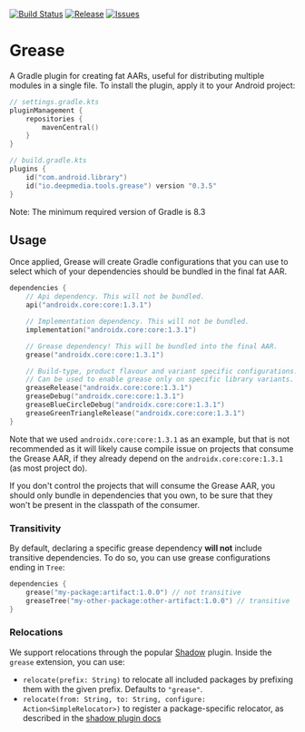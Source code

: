 [![Build Status](https://github.com/deepmedia/Grease/actions/workflows/build.yml/badge.svg?event=push)](https://github.com/deepmedia/Grease/actions)
[![Release](https://img.shields.io/github/release/deepmedia/Grease.svg)](https://github.com/deepmedia/Grease/releases)
[![Issues](https://img.shields.io/github/issues-raw/deepmedia/Grease.svg)](https://github.com/deepmedia/Grease/issues)

# Grease

A Gradle plugin for creating fat AARs, useful for distributing multiple modules in a single file.
To install the plugin, apply it to your Android project:

```kotlin
// settings.gradle.kts
pluginManagement {
    repositories {
        mavenCentral()
    }
}

// build.gradle.kts
plugins {
    id("com.android.library")
    id("io.deepmedia.tools.grease") version "0.3.5"
}
```

Note: The minimum required version of Gradle is 8.3

## Usage

Once applied, Grease will create Gradle configurations that you can use to select which of your
dependencies should be bundled in the final fat AAR.

```kotlin
dependencies {
    // Api dependency. This will not be bundled.
    api("androidx.core:core:1.3.1")

    // Implementation dependency. This will not be bundled.
    implementation("androidx.core:core:1.3.1")

    // Grease dependency! This will be bundled into the final AAR.
    grease("androidx.core:core:1.3.1")

    // Build-type, product flavour and variant specific configurations.
    // Can be used to enable grease only on specific library variants.
    greaseRelease("androidx.core:core:1.3.1")
    greaseDebug("androidx.core:core:1.3.1")
    greaseBlueCircleDebug("androidx.core:core:1.3.1")
    greaseGreenTriangleRelease("androidx.core:core:1.3.1")
}
```

Note that we used `androidx.core:core:1.3.1` as an example, but that is not recommended as it will
likely cause compile issue on projects that consume the Grease AAR, if they already depend on the
`androidx.core:core:1.3.1` (as most project do).

If you don't control the projects that will consume the Grease AAR, you should only bundle in
dependencies that you own, to be sure that they won't be present in the classpath of the consumer.

### Transitivity

By default, declaring a specific grease dependency **will not** include transitive dependencies. 
To do so, you can use grease configurations ending in `Tree`:

```kotlin
dependencies {
    grease("my-package:artifact:1.0.0") // not transitive
    greaseTree("my-other-package:other-artifact:1.0.0") // transitive
}
```

### Relocations

We support relocations through the popular [Shadow](https://github.com/GradleUp/shadow) plugin. Inside the `grease`
extension, you can use:

- `relocate(prefix: String)` to relocate all included packages by prefixing them with the given prefix. Defaults to `"grease"`.
- `relocate(from: String, to: String, configure: Action<SimpleRelocator>)` to register a package-specific relocator,
  as described in the [shadow plugin docs](https://gradleup.com/shadow/configuration/relocation/#relocating-packages)
